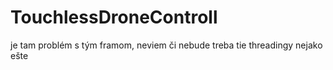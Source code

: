 # TouchlessDroneControll
je tam problém s tým framom, neviem či nebude treba tie threadingy nejako ešte 
